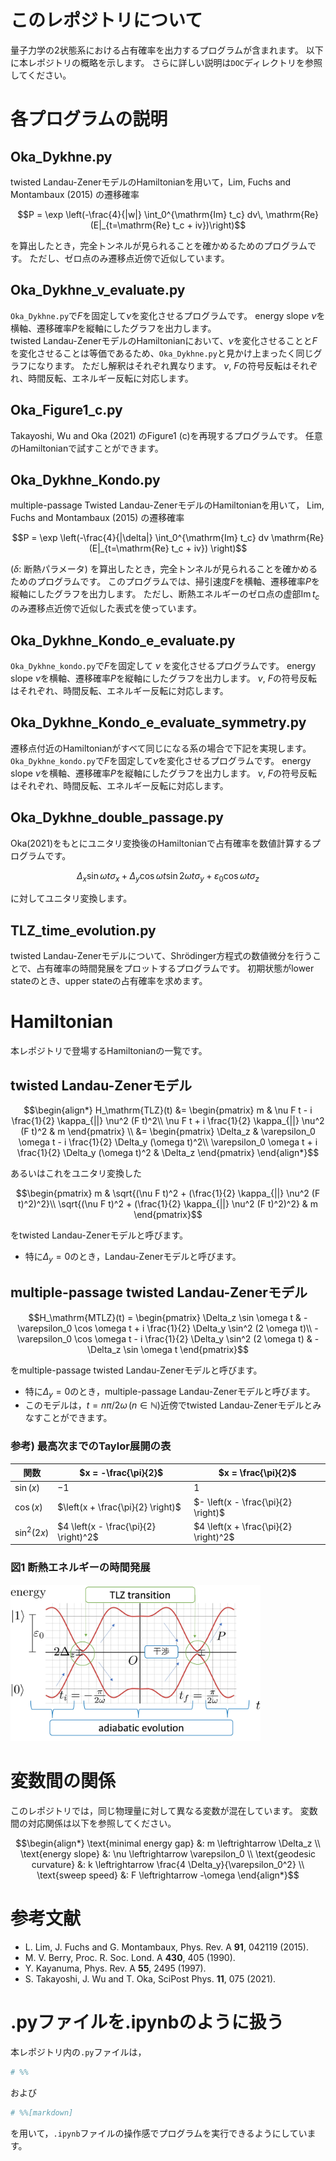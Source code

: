 # このレポジトリについて
量子力学の2状態系における占有確率を出力するプログラムが含まれます。
以下に本レポジトリの概略を示します。
さらに詳しい説明は`DOC`ディレクトリを参照してください。

# 各プログラムの説明
## Oka_Dykhne.py
twisted Landau-ZenerモデルのHamiltonianを用いて，Lim, Fuchs and Montambaux (2015) の遷移確率
```math
P = \exp \left(-\frac{4}{|w|} \int_0^{\mathrm{Im} t_c} dv\, \mathrm{Re} (E|_{t=\mathrm{Re} t_c + iv})\right)
```
を算出したとき，完全トンネルが見られることを確かめるためのプログラムです。
ただし、ゼロ点のみ遷移点近傍で近似しています。

## Oka_Dykhne_v_evaluate.py
`Oka_Dykhne.py`で$`F`$を固定して$`\nu`$を変化させるプログラムです。
energy slope $`\nu`$を横軸、遷移確率$`P`$を縦軸にしたグラフを出力します。<br>
twisted Landau-ZenerモデルのHamiltonianにおいて、$`\nu`$を変化させることと$`F`$を変化させることは等価であるため、`Oka_Dykhne.py`と見かけ上まったく同じグラフになります。
ただし解釈はそれぞれ異なります。
$`\nu`$, $`F`$の符号反転はそれぞれ、時間反転、エネルギー反転に対応します。

## Oka_Figure1_c.py
Takayoshi, Wu and Oka (2021) のFigure1 (c)を再現するプログラムです。
任意のHamiltonianで試すことができます。

## Oka_Dykhne_Kondo.py
multiple-passage Twisted Landau-ZenerモデルのHamiltonianを用いて，
Lim, Fuchs and Montambaux (2015) の遷移確率
```math
P = \exp \left(-\frac{4}{|\delta|} \int_0^{\mathrm{Im} t_c} dv
     \mathrm{Re} (E|_{t=\mathrm{Re} t_c + iv}) \right)
```
($`\delta:`$ 断熱パラメータ) を算出したとき，完全トンネルが見られることを確かめるためのプログラムです。
このプログラムでは、掃引速度$`F`$を横軸、遷移確率$`P`$を縦軸にしたグラフを出力します。
ただし、断熱エネルギーのゼロ点の虚部$`\mathrm{Im} \, t_c`$のみ遷移点近傍で近似した表式を使っています。

## Oka_Dykhne_Kondo_e_evaluate.py
`Oka_Dykhne_kondo.py`で$`F`$を固定して $`\nu`$ を変化させるプログラムです。
energy slope $`\nu`$を横軸、遷移確率$`P`$を縦軸にしたグラフを出力します。
$`\nu`$, $`F`$の符号反転はそれぞれ、時間反転、エネルギー反転に対応します。

## Oka_Dykhne_Kondo_e_evaluate_symmetry.py
遷移点付近のHamiltonianがすべて同じになる系の場合で下記を実現します。
`Oka_Dykhne_kondo.py`で$`F`$を固定して$`\nu`$を変化させるプログラムです。
energy slope $`\nu`$を横軸、遷移確率$`P`$を縦軸にしたグラフを出力します。
$`\nu`$, $`F`$の符号反転はそれぞれ、時間反転、エネルギー反転に対応します。

## Oka_Dykhne_double_passage.py
Oka(2021)をもとにユニタリ変換後のHamiltonianで占有確率を数値計算するプログラムです。
```math
\Delta_x \sin{\omega t} \sigma_x
+ \Delta_y \cos{\omega t} \sin{2 \omega t}\sigma_y
+ \varepsilon_0 \cos{\omega t} \sigma_z
```
に対してユニタリ変換します。

## TLZ_time_evolution.py
twisted Landau-Zenerモデルについて、Shr&ouml;dinger方程式の数値微分を行うことで、占有確率の時間発展をプロットするプログラムです。
初期状態がlower stateのとき、upper stateの占有確率を求めます。

# Hamiltonian
本レポジトリで登場するHamiltonianの一覧です。
## twisted Landau-Zenerモデル
```math
\begin{align*}
     H_\mathrm{TLZ}(t)
     &=
     \begin{pmatrix}
          m & \nu F t - i \frac{1}{2} \kappa_{||} \nu^2 (F t)^2\\
          \nu F t + i \frac{1}{2} \kappa_{||} \nu^2 (F t)^2 & m
     \end{pmatrix} \\
     &=
     \begin{pmatrix}
          \Delta_z & \varepsilon_0 \omega t - i \frac{1}{2} \Delta_y (\omega t)^2\\
          \varepsilon_0 \omega t + i \frac{1}{2} \Delta_y (\omega t)^2 & \Delta_z
     \end{pmatrix} 
\end{align*}
```
あるいはこれをユニタリ変換した
```math
\begin{pmatrix}
    m & \sqrt{(\nu F t)^2 + (\frac{1}{2} \kappa_{||} \nu^2 (F t)^2)^2}\\
    \sqrt{(\nu F t)^2 + (\frac{1}{2} \kappa_{||} \nu^2 (F t)^2)^2} & m
\end{pmatrix}
```
をtwisted Landau-Zenerモデルと呼びます。

- 特に$`\Delta_y = 0`$のとき，Landau-Zenerモデルと呼びます。

## multiple-passage twisted Landau-Zenerモデル
```math
H_\mathrm{MTLZ}(t)
=
\begin{pmatrix}
\Delta_z \sin \omega t & -\varepsilon_0 \cos \omega t + i \frac{1}{2} \Delta_y \sin^2 (2 \omega t)\\
-\varepsilon_0 \cos \omega t - i \frac{1}{2} \Delta_y \sin^2 (2 \omega t) & -\Delta_z \sin \omega t
\end{pmatrix}
```
をmultiple-passage twisted Landau-Zenerモデルと呼びます。

- 特に$`\Delta_y = 0`$のとき，multiple-passage Landau-Zenerモデルと呼びます。<br>
- このモデルは，$`t = n \pi/2\omega \, (n \in \mathbb{N})`$近傍でtwisted Landau-Zenerモデルとみなすことができます。

### 参考) 最高次までのTaylor展開の表

| 関数 | $`x = -\frac{\pi}{2}`$ | $`x = \frac{\pi}{2}`$
| -- | -- | -- |
| $`\sin(x)`$ | $`-1`$ | $`1`$
| $`\cos(x)`$ | $`\left(x + \frac{\pi}{2} \right)`$| $`- \left(x - \frac{\pi}{2} \right)`$
| $`\sin^2(2x)`$ | $`4 \left(x - \frac{\pi}{2} \right)^2`$ | $`4 \left(x + \frac{\pi}{2} \right)^2`$

### 図1 断熱エネルギーの時間発展
<img src="resources/MTLZ_Hamiltonian.jpg" alt="MTLZ Hamitonianの概要" width=400>
<br>

# 変数間の関係
このレポジトリでは，同じ物理量に対して異なる変数が混在しています。
変数間の対応関係は以下を参照してください。

```math
\begin{align*}
\text{minimal energy gap} &: m \leftrightarrow \Delta_z \\
\text{energy slope} &: \nu \leftrightarrow \varepsilon_0 \\
\text{geodesic curvature} &: k \leftrightarrow \frac{4 \Delta_y}{\varepsilon_0^2} \\
\text{sweep speed} &: F \leftrightarrow -\omega
\end{align*}
```


# 参考文献
- L. Lim, J. Fuchs and G. Montambaux, Phys. Rev. A **91**, 042119 (2015).
- M. V. Berry, Proc. R. Soc. Lond. A **430**, 405 (1990).
- Y. Kayanuma, Phys. Rev. A **55**, 2495 (1997).
- S. Takayoshi, J. Wu and T. Oka, SciPost Phys. **11**, 075 (2021).

# .pyファイルを.ipynbのように扱う
本レポジトリ内の`.py`ファイルは，
```python
# %%
```
および
```python
# %%[markdown]
```
を用いて，`.ipynb`ファイルの操作感でプログラムを実行できるようにしています。